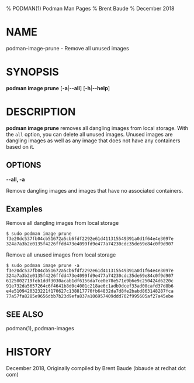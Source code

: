 % PODMAN(1) Podman Man Pages
% Brent Baude
% December 2018
# NAME
podman-image-prune - Remove all unused images

# SYNOPSIS
**podman image prune**
[**-a**|**--all**]
[**-h**|**--help**]

# DESCRIPTION
**podman image prune** removes all dangling images from local storage. With the `all` option,
you can delete all unused images.  Unused images are dangling images as well as any image that
does not have any containers based on it.

## OPTIONS
**--all, -a**

Remove dangling images and images that have no associated containers.

## Examples ##

Remove all dangling images from local storage
```
$ sudo podman image prune
f3e20dc537fb04cb51672a5cb6fdf2292e61d411315549391a0d1f64e4e3097e
324a7a3b2e0135f4226ffdd473e4099fd9e477a74230cdc35de69e84c0f9d907
```

Remove all unused images from local storage
```
$ sudo podman image prune -a
f3e20dc537fb04cb51672a5cb6fdf2292e61d411315549391a0d1f64e4e3097e
324a7a3b2e0135f4226ffdd473e4099fd9e477a74230cdc35de69e84c0f9d907
6125002719feb1ddf3030acab1df6156da7ce0e78e571e9b6e9c250424d6220c
91e732da5657264c6f4641b8d0c4001c218ae6c1adb9dcef33ad00cafd37d8b6
e4e5109420323221f170627c138817770fb64832da7d8fe2babd863148287fca
77a57fa8285e9656dbb7b23d9efa837a106957409ddd702f995605af27a45ebe

```

## SEE ALSO
podman(1), podman-images

# HISTORY
December 2018, Originally compiled by Brent Baude (bbaude at redhat dot com)
